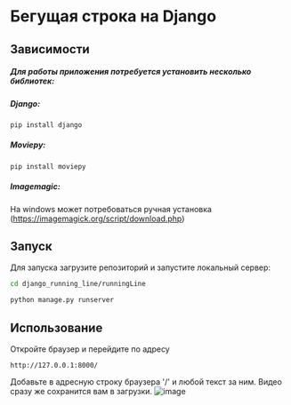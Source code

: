# Бегущая строка на Django
## Зависимости
##### Для работы приложения потребуется установить несколько библиотек:
##### Django:
```bash
pip install django
```
##### Moviepy:
```bash
pip install moviepy
```
##### Imagemagic:
На windows может потребоваться ручная установка (https://imagemagick.org/script/download.php)
## Запуск
Для запуска загрузите репозиторий и запустите локальный сервер:
```bash
cd django_running_line/runningLine
```
```bash
python manage.py runserver
```
## Использование 
Откройте браузер и перейдите по адресу 
```
http://127.0.0.1:8000/ 
```
Добавьте в адресную строку браузера '/' и любой текст за ним.
Видео сразу же сохранится вам в загрузки.
![image](https://github.com/madrat19/django_running_line/assets/53086958/e186298c-4cc2-430f-8554-13e27fc6cfa8)


